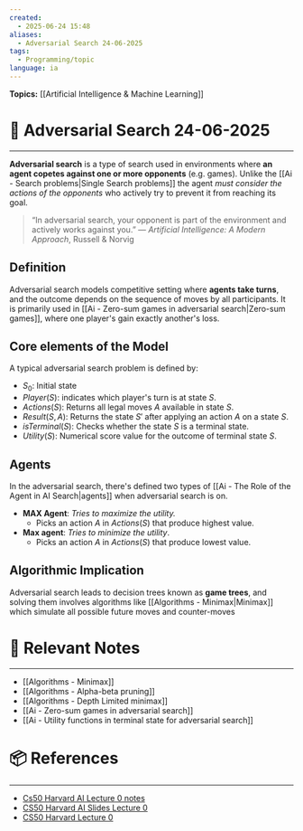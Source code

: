 ```yaml
---
created:
  - 2025-06-24 15:48
aliases:
  - Adversarial Search 24-06-2025
tags:
  - Programming/topic
language: ia
---
```


**Topics:** [[Artificial Intelligence & Machine Learning]]

# 📃 Adversarial Search 24-06-2025

---
**Adversarial search** is a type of search used in environments where **an agent copetes against one or more opponents** (e.g. games). Unlike the [[Ai - Search problems|Single Search problems]] the agent *must consider the actions of the opponents* who actively try to prevent it from reaching its goal.

> “In adversarial search, your opponent is part of the environment and actively works against you.” 
— _Artificial Intelligence: A Modern Approach_, Russell & Norvig
## Definition
Adversarial search models competitive setting where **agents take turns**, and the outcome depends on the sequence of moves by all participants. It is primarily used in [[Ai - Zero-sum games in adversarial search|Zero-sum games]], where one player's gain exactly another's loss.

## Core elements of the Model
A typical adversarial search problem is defined by:
- $S_{0}$: Initial state
- $Player(S)$: indicates which player's turn is at state $S$.
- $Actions(S)$: Returns all legal moves $A$ available in state $S$.
- $Result(S, A)$: Returns the state $S'$ after applying an action $A$ on a state $S$.
- $isTerminal(S)$: Checks whether the state $S$ is a terminal state.
- $Utility(S)$: Numerical score value for the outcome of terminal state $S$.

## Agents
In the adversarial search, there's defined two types of [[Ai - The Role of the Agent in AI Search|agents]] when adversarial search is on.

- **MAX Agent**: *Tries to maximize the utility.*
    - Picks an action $A$ in $Actions(S)$ that produce highest value.
- **Max agent**: *Tries to minimize the utility*.
    - Picks an action $A$ in $Actions(S)$ that produce lowest value.

## Algorithmic Implication
Adversarial search leads to decision trees known as **game trees**, and solving them involves algorithms like [[Algorithms - Minimax|Minimax]] which simulate all possible future moves and counter-moves

# 🔗 Relevant Notes

---
- [[Algorithms - Minimax]]
- [[Algorithms - Alpha-beta pruning]]
- [[Algorithms - Depth Limited minimax]]
- [[Ai - Zero-sum games in adversarial search]]
- [[Ai - Utility functions in terminal state for adversarial search]]
# 📦 References

---
- [Cs50 Harvard AI Lecture 0 notes](https://cs50.harvard.edu/ai/2024/notes/0/)
- [CS50 Harvard AI Slides Lecture 0](https://cdn.cs50.net/ai/2020/spring/lectures/0/lecture0.pdf)
- [CS50 Harvard Lecture 0](https://learning.edx.org/course/course-v1:HarvardX+CS50AI+1T2020/block-v1:HarvardX+CS50AI+1T2020+type@sequential+block@a52582b244c849289b4745d601fa6d43/block-v1:HarvardX+CS50AI+1T2020+type@vertical+block@17b5cbf6a3c348d28c6c02ab84765bb3)